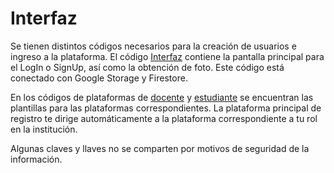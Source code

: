 # Interfaz

Se tienen distintos códigos necesarios para la creación de usuarios e ingreso a la plataforma. El código [Interfaz](InterfazSegura.py) contiene la pantalla principal para el LogIn o SignUp, así como la obtención de foto. Este código está conectado con Google Storage y Firestore. 

En los códigos de plataformas de [docente](plataforma_docente.py) y [estudiante](plataforma_estudiante.py) se encuentran las plantillas para las plataformas correspondientes. La plataforma principal de registro te dirige automáticamente a la plataforma correspondiente a tu rol en la institución. 

Algunas claves y llaves no se comparten por motivos de seguridad de la información. 
